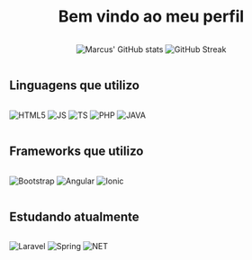 <h1 style="text-align: center">Bem vindo ao meu perfil</h1> 



<div style="display: table; margin: auto">
  
![Marcus' GitHub stats](https://github-readme-stats.vercel.app/api?username=Marcu0&theme=dracula)
![GitHub Streak](https://streak-stats.demolab.com?user=Marcu0&theme=dracula&locale=pt_BR&date_format=j%20M%5B%20Y%5D&card_width=450)
</div>

## Linguagens que utilizo
<div style="display: inline-block">

![HTML5](https://img.shields.io/badge/HTML5-E34F26?style=for-the-badge&logo=html5&logoColor=white)
![JS](https://img.shields.io/badge/JavaScript-323330?style=for-the-badge&logo=javascript&logoColor=F7DF1E)
![TS](https://img.shields.io/badge/TypeScript-007ACC?style=for-the-badge&logo=typescript&logoColor=white)
![PHP](https://img.shields.io/badge/PHP-777BB4?style=for-the-badge&logo=php&logoColor=white)
![JAVA](https://img.shields.io/badge/Java-ED8B00?style=for-the-badge&logo=openjdk&logoColor=white)

</div>

## Frameworks que utilizo
<div style="display: inline-block">

![Bootstrap](https://img.shields.io/badge/Bootstrap-563D7C?style=for-the-badge&logo=bootstrap&logoColor=white)
![Angular](https://img.shields.io/badge/Angular-DD0031?style=for-the-badge&logo=angular&logoColor=white)
![Ionic](https://img.shields.io/badge/Ionic-3880FF?style=for-the-badge&logo=ionic&logoColor=white)
</div>

## Estudando atualmente
<div style="display: inline-block">

![Laravel](https://img.shields.io/badge/Laravel-FF2D20?style=for-the-badge&logo=laravel&logoColor=white)
![Spring](https://img.shields.io/badge/Spring-6DB33F?style=for-the-badge&logo=spring&logoColor=white)
![NET](https://img.shields.io/badge/.NET-5C2D91?style=for-the-badge&logo=.net&logoColor=white)
</div>
